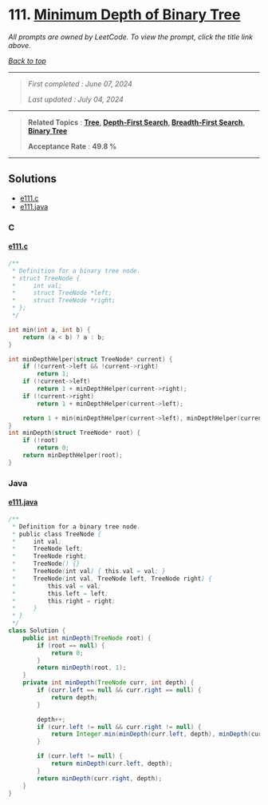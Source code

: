 # 111. [Minimum Depth of Binary Tree](<https://leetcode.com/problems/minimum-depth-of-binary-tree>)

*All prompts are owned by LeetCode. To view the prompt, click the title link above.*

*[Back to top](<../README.md>)*

------

> *First completed : June 07, 2024*
>
> *Last updated : July 04, 2024*

------

> **Related Topics** : **[Tree](<by_topic/Tree.md>), [Depth-First Search](<by_topic/Depth-First Search.md>), [Breadth-First Search](<by_topic/Breadth-First Search.md>), [Binary Tree](<by_topic/Binary Tree.md>)**
>
> **Acceptance Rate** : **49.8 %**

------

## Solutions

- [e111.c](<../my-submissions/e111.c>)
- [e111.java](<../my-submissions/e111.java>)
### C
#### [e111.c](<../my-submissions/e111.c>)
```C
/**
 * Definition for a binary tree node.
 * struct TreeNode {
 *     int val;
 *     struct TreeNode *left;
 *     struct TreeNode *right;
 * };
 */

int min(int a, int b) {
    return (a < b) ? a : b;
}

int minDepthHelper(struct TreeNode* current) {
    if (!current->left && !current->right) 
        return 1;
    if (!current->left)
        return 1 + minDepthHelper(current->right);
    if (!current->right)
        return 1 + minDepthHelper(current->left);

    return 1 + min(minDepthHelper(current->left), minDepthHelper(current->right));
}
int minDepth(struct TreeNode* root) {
    if (!root)
        return 0;
    return minDepthHelper(root);
}


```

### Java
#### [e111.java](<../my-submissions/e111.java>)
```Java
/**
 * Definition for a binary tree node.
 * public class TreeNode {
 *     int val;
 *     TreeNode left;
 *     TreeNode right;
 *     TreeNode() {}
 *     TreeNode(int val) { this.val = val; }
 *     TreeNode(int val, TreeNode left, TreeNode right) {
 *         this.val = val;
 *         this.left = left;
 *         this.right = right;
 *     }
 * }
 */
class Solution {
    public int minDepth(TreeNode root) {
        if (root == null) {
            return 0;
        }
        return minDepth(root, 1);
    }
    private int minDepth(TreeNode curr, int depth) {
        if (curr.left == null && curr.right == null) {
            return depth;
        }

        depth++;
        if (curr.left != null && curr.right != null) {
            return Integer.min(minDepth(curr.left, depth), minDepth(curr.right, depth));
        }

        if (curr.left != null) {
            return minDepth(curr.left, depth);
        }
        return minDepth(curr.right, depth);
    }
}
```

